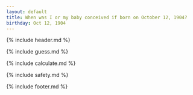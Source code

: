 ```yaml
---
layout: default
title: When was I or my baby conceived if born on October 12, 1904?
birthday: Oct 12, 1904
---
```


{% include header.md %}

{% include guess.md %}

{% include calculate.md %}

{% include safety.md %}

{% include footer.md %}



